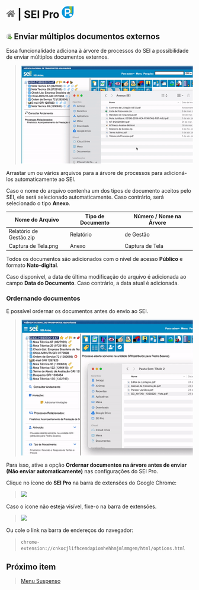 # [![Home](../img/home.png)](../) |  SEI Pro ![Icone](../img/icon-32.png)

## ![SEI Pro Enviar documentos](../img/icon-uploaddocs.png) Enviar múltiplos documentos externos

Essa funcionalidade adiciona à árvore de processos do SEI a possibilidade de enviar múltiplos documentos externos.

> ![Tela Enviar documentos](../img/tela-uploaddocs.gif)  

Arrastar um ou vários arquivos para a árvore de processos para adicioná-los automaticamente ao SEI.

Caso o nome do arquivo contenha um dos tipos de documento aceitos pelo SEI, ele será selecionado automaticamente. Caso contrário, será selecionado o tipo **Anexo**.

|  Nome do Arquivo         |  Tipo de Documento   |  Número / Nome na Árvore  |
| -----------------------  |  ------------------- |  ------------------------ | 
|  Relatório de Gestão.zip |  Relatório           |  de Gestão                |
|  Captura de Tela.png     |  Anexo               |  Captura de Tela          |

Todos os documentos são adicionados com o nível de acesso **Público** e formato **Nato-digital**. 

Caso disponível, a data de última modificação do arquivo é adicionada ao campo **Data do Documento**. Caso contrário, a data atual é adicionada.

### Ordernando documentos


É possível ordernar os documentos antes do envio ao SEI.

> ![Tela Enviar documentos](../img/tela-uploaddocs2.gif) 

Para isso, ative a opção **Ordernar documentos na árvore antes de enviar (Não enviar automaticamente)** nas configurações do SEI Pro.

Clique no ícone do **SEI Pro** na barra de extensões do Google Chrome:

>  <img src="https://github.com/pedrohsoaresadv/sei-pro/raw/master/img/tela-seisheets.png" data-canonical-src="https://github.com/pedrohsoaresadv/sei-pro/raw/master/img/tela-seisheets.png" width="490"/>

Caso o ícone não esteja visível, fixe-o na barra de extensões.

>  <img src="https://github.com/pedrohsoaresadv/sei-pro/raw/master/img/tela-seisheets2.png" data-canonical-src="https://github.com/pedrohsoaresadv/sei-pro/raw/master/img/tela-seisheets2.png" width="473"/>

Ou cole o link na barra de endereços do navegador:

> `chrome-extension://cnkocjlifhcemdapiomhehhmjmlmmgem/html/options.html`

## Próximo item

> [Menu Suspenso](../pages/MENUSUSPENSO.md)
